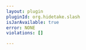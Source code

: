 ```yaml
---
layout: plugin
pluginId: org.hidetake.slash
isJarAvailable: true
error: NONE
violations: []

---
```

